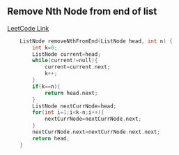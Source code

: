 ## Remove Nth Node from end of list
[LeetCode Link](https://leetcode.com/problems/remove-nth-node-from-end-of-list/)
```cpp
    ListNode removeNthFromEnd(ListNode head, int n) {
        int k=0;
        ListNode current=head;
        while(current!=null){
            current=current.next;
            k++;
        }
        if(k==n){
            return head.next;
        }
        ListNode nextCurrNode=head;
        for(int i=1;i<k-n;i++){
            nextCurrNode=nextCurrNode.next;
        }
        nextCurrNode.next=nextCurrNode.next.next;
        return head;
    }